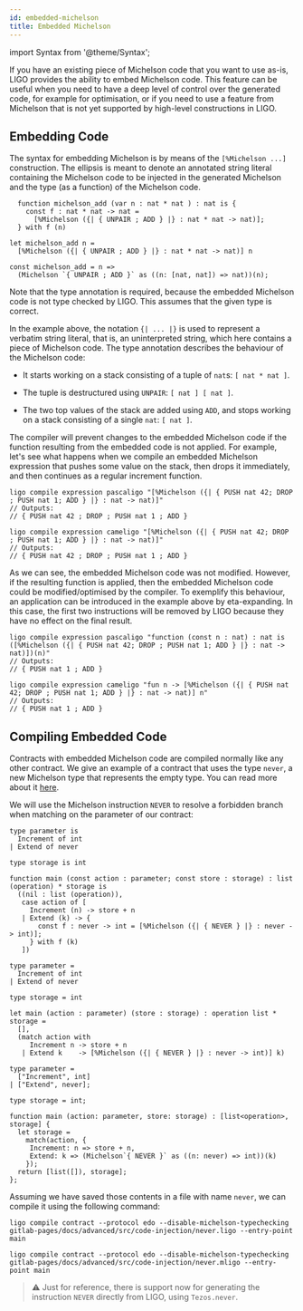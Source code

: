 ```yaml
---
id: embedded-michelson
title: Embedded Michelson
---
```


import Syntax from '@theme/Syntax';

If you have an existing piece of Michelson code that you want to use
as-is, LIGO provides the ability to embed Michelson code. This feature
can be useful when you need to have a deep level of control over the
generated code, for example for optimisation, or if you need to use a
feature from Michelson that is not yet supported by high-level
constructions in LIGO.

## Embedding Code

The syntax for embedding Michelson is by means of the `[%Michelson
...]` construction. The ellipsis is meant to denote an annotated
string literal containing the Michelson code to be injected in the
generated Michelson and the type (as a function) of the Michelson
code.

<Syntax syntax="pascaligo">

```pascaligo
  function michelson_add (var n : nat * nat ) : nat is {
    const f : nat * nat -> nat =
      [%Michelson ({| { UNPAIR ; ADD } |} : nat * nat -> nat)];
  } with f (n)
```

</Syntax>
<Syntax syntax="cameligo">

```cameligo
let michelson_add n =
  [%Michelson ({| { UNPAIR ; ADD } |} : nat * nat -> nat)] n
```

</Syntax>

<Syntax syntax="jsligo">

```jsligo
const michelson_add = n =>
  (Michelson `{ UNPAIR ; ADD }` as ((n: [nat, nat]) => nat))(n);
```

</Syntax>

Note that the type annotation is required, because the embedded Michelson code
is not type checked by LIGO. This assumes that the given type is correct.

In the example above, the notation ```{| ... |}``` is used to
represent a verbatim string literal, that is, an uninterpreted string,
which here contains a piece of Michelson code. The type annotation
describes the behaviour of the Michelson code:

- It starts working on a stack consisting of a tuple of `nat`s: `[ nat * nat ]`.

- The tuple is destructured using `UNPAIR`: `[ nat ] [ nat ]`.

- The two top values of the stack are added using `ADD`,
  and stops working on a stack consisting of a single `nat`: `[ nat ]`.

The compiler will prevent changes to the embedded Michelson code if
the function resulting from the embedded code is not applied. For
example, let's see what happens when we compile an embedded Michelson
expression that pushes some value on the stack, then drops it
immediately, and then continues as a regular increment function.

<Syntax syntax="pascaligo">

```shell
ligo compile expression pascaligo "[%Michelson ({| { PUSH nat 42; DROP ; PUSH nat 1; ADD } |} : nat -> nat)]"
// Outputs:
// { PUSH nat 42 ; DROP ; PUSH nat 1 ; ADD }
```

</Syntax>
<Syntax syntax="cameligo">

```shell
ligo compile expression cameligo "[%Michelson ({| { PUSH nat 42; DROP ; PUSH nat 1; ADD } |} : nat -> nat)]"
// Outputs:
// { PUSH nat 42 ; DROP ; PUSH nat 1 ; ADD }
```

</Syntax>

As we can see, the embedded Michelson code was not modified. However,
if the resulting function is applied, then the embedded Michelson code
could be modified/optimised by the compiler. To exemplify this
behaviour, an application can be introduced in the example above by
eta-expanding. In this case, the first two instructions will be
removed by LIGO because they have no effect on the final result.

<Syntax syntax="pascaligo">

```shell
ligo compile expression pascaligo "function (const n : nat) : nat is ([%Michelson ({| { PUSH nat 42; DROP ; PUSH nat 1; ADD } |} : nat -> nat)])(n)"
// Outputs:
// { PUSH nat 1 ; ADD }
```

</Syntax>
<Syntax syntax="cameligo">

```shell
ligo compile expression cameligo "fun n -> [%Michelson ({| { PUSH nat 42; DROP ; PUSH nat 1; ADD } |} : nat -> nat)] n"
// Outputs:
// { PUSH nat 1 ; ADD }
```

</Syntax>


## Compiling Embedded Code

Contracts with embedded Michelson code are compiled normally like any
other contract. We give an example of a contract that uses the type
`never`, a new Michelson type that represents the empty type. You can
read more about it
[here](https://tezos.gitlab.io/active/michelson.html#operations-on-type-never).

We will use the Michelson instruction `NEVER` to resolve a forbidden
branch when matching on the parameter of our contract:

<Syntax syntax="pascaligo">

```pascaligo skip
type parameter is
  Increment of int
| Extend of never

type storage is int

function main (const action : parameter; const store : storage) : list (operation) * storage is
  ((nil : list (operation)),
   case action of [
     Increment (n) -> store + n
   | Extend (k) -> {
       const f : never -> int = [%Michelson ({| { NEVER } |} : never -> int)];
     } with f (k)
   ])
```

</Syntax>
<Syntax syntax="cameligo">

```cameligo skip
type parameter =
  Increment of int
| Extend of never

type storage = int

let main (action : parameter) (store : storage) : operation list * storage =
  [],
  (match action with
     Increment n -> store + n
   | Extend k    -> [%Michelson ({| { NEVER } |} : never -> int)] k)
```

</Syntax>

<Syntax syntax="jsligo">

```jsligo skip
type parameter =
  ["Increment", int]
| ["Extend", never];

type storage = int;

function main (action: parameter, store: storage) : [list<operation>, storage] {
  let storage =
    match(action, {
     Increment: n => store + n,
     Extend: k => (Michelson`{ NEVER }` as ((n: never) => int))(k)
    });
  return [list([]), storage];
};
```

</Syntax>

Assuming we have saved those contents in a file with name `never`, we
can compile it using the following command:

<Syntax syntax="pascaligo">

```shell
ligo compile contract --protocol edo --disable-michelson-typechecking gitlab-pages/docs/advanced/src/code-injection/never.ligo --entry-point main
```

</Syntax>
<Syntax syntax="cameligo">

```shell
ligo compile contract --protocol edo --disable-michelson-typechecking gitlab-pages/docs/advanced/src/code-injection/never.mligo --entry-point main
```

</Syntax>


> ⚠️ Just for reference, there is support now for generating the
> instruction `NEVER` directly from LIGO, using `Tezos.never`.
